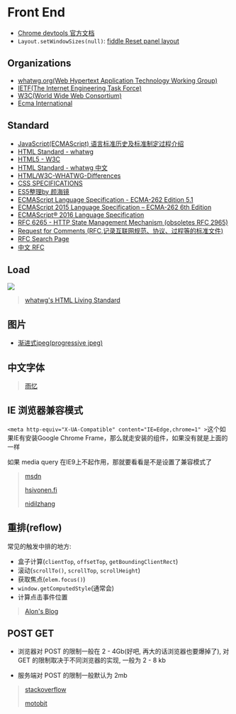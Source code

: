 # Front End

* [Chrome devtools 官方文档](https://developers.google.com/web/tools/chrome-devtools/)
* `Layout.setWindowSizes(null)`: [fiddle Reset panel layout](http://stackoverflow.com/questions/24388509/jsfiddle-js-panel-size-is-stuck-how-do-i-reset-it)

## Organizations

* [whatwg.org(Web Hypertext Application Technology Working Group)](https://whatwg.org/)
* [IETF(The Internet Engineering Task Force)](http://ietf.org/)
* [W3C(World Wide Web Consortium)](https://www.w3.org/)
* [Ecma International](https://www.ecma-international.org/)

## Standard

* [JavaScript(ECMAScript) 语言标准历史及标准制定过程介绍](https://itbilu.com/javascript/js/V1APADgrG.html)
* [HTML Standard - whatwg](https://html.spec.whatwg.org/multipage/)
* [HTML5 - W3C](https://www.w3.org/TR/html5/)
* [HTML Standard - whatwg 中文](https://whatwg-cn.github.io/html/)
* [HTML/W3C-WHATWG-Differences](https://www.w3.org/wiki/HTML/W3C-WHATWG-Differences)
* [CSS SPEC­I­FI­CA­TIONS](https://www.w3.org/Style/CSS/current-work)
* [ES5整理by 颜海镜](http://yanhaijing.com/es5/#about)
* [ECMAScript Language Specification - ECMA-262 Edition 5.1](http://www.ecma-international.org/ecma-262/5.1/)
* [ECMAScript 2015 Language Specification &ndash; ECMA-262 6th Edition](http://www.ecma-international.org/ecma-262/6.0/)
* [ECMAScript® 2016 Language Specification](http://www.ecma-international.org/ecma-262/7.0/index.html)
* [RFC 6265 - HTTP State Management Mechanism (obsoletes RFC 2965)](https://tools.ietf.org/html/rfc6265)
* [Request for Comments (RFC,记录互联网规范、协议、过程等的标准文件)](https://www.ietf.org/rfc.html)
* [RFC Search Page](https://www.rfc-editor.org/search/rfc_search.php)
* [中文 RFC](http://man.chinaunix.net/develop/rfc/default.htm)

## Load

![](https://html.spec.whatwg.org/images/asyncdefer.svg)

> [whatwg's HTML Living Standard](https://html.spec.whatwg.org/multipage/scripting.html#attr-script-defer)

## 图片

* [渐进式jpeg(progressive jpeg)](http://www.zhangxinxu.com/wordpress/?p=2916)

## 中文字体

> [雨忆](http://hxgdzyuyi.github.io/blog/chinese-subset.html)

## IE 浏览器兼容模式

`<meta http-equiv="X-UA-Compatible" content="IE=Edge,chrome=1" >`这个如果IE有安装Google Chrome Frame，那么就走安装的组件，如果没有就是上面的一样

如果 media query 在IE9上不起作用，那就要看看是不是设置了兼容模式了

> [msdn](http://msdn.microsoft.com/en-us/library/jj676915.aspx)
>
> [hsivonen.fi](https://hsivonen.fi/doctype/)
>
> [nidilzhang](http://www.cnblogs.com/nidilzhang/archive/2010/01/09/1642887.html)

## 重排(reflow)

常见的触发中排的地方:

* 盒子计算(`clientTop`, `offsetTop`, `getBoundingClientRect`)
* 滚动(`scrollTo()`, `scrollTop`, `scrollHeight`)
* 获取焦点(`elem.focus()`)
* `window.getComputedStyle`(通常会)
* 计算点击事件位置

> [Alon's Blog](http://jinlong.github.io/2015/09/30/what-forces-layout-reflow/)

## POST GET

* 浏览器对 POST 的限制一般在 2 - 4Gb(好吧, 再大的话浏览器也要爆掉了), 对 GET 的限制取决于不同浏览器的实现, 一般为 2 - 8 kb

* 服务端对 POST 的限制一般默认为 2mb

> [stackoverflow](http://stackoverflow.com/questions/2659952/maximum-length-of-http-get-request)
>
> [motobit](http://www.motobit.com/help/scptutl/pa98.htm)